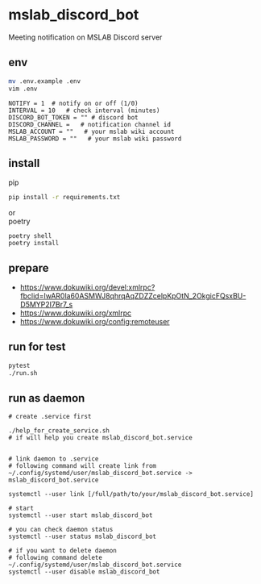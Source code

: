 # mslab_discord_bot

Meeting notification on MSLAB Discord server

## env
```bash
mv .env.example .env
vim .env
```
```
NOTIFY = 1  # notify on or off (1/0)
INTERVAL = 10   # check interval (minutes)
DISCORD_BOT_TOKEN = "" # discord bot
DISCORD_CHANNEL =   # notification channel id 
MSLAB_ACCOUNT = ""   # your mslab wiki account
MSLAB_PASSWORD = ""   # your mslab wiki password
```

## install
pip
```bash
pip install -r requirements.txt
```
or \
poetry
```
poetry shell
poetry install
```

## prepare
- https://www.dokuwiki.org/devel:xmlrpc?fbclid=IwAR0la60ASMWJ8qhrqAqZDZZcelpKpOtN_2OkgicFQsxBU-D5MYP2I7Br7_s
- https://www.dokuwiki.org/xmlrpc
- https://www.dokuwiki.org/config:remoteuser

## run for test
```bash
pytest
./run.sh
```

## run as daemon
```
# create .service first

./help_for_create_service.sh 
# if will help you create mslab_discord_bot.service


# link daemon to .service
# following command will create link from ~/.config/systemd/user/mslab_discord_bot.service -> mslab_discord_bot.service

systemctl --user link [/full/path/to/your/mslab_discord_bot.service]

# start
systemctl --user start mslab_discord_bot

# you can check daemon status
systemctl --user status mslab_discord_bot
```
```
# if you want to delete daemon
# following command delete ~/.config/systemd/user/mslab_discord_bot.service
systemctl --user disable mslab_discord_bot

```

